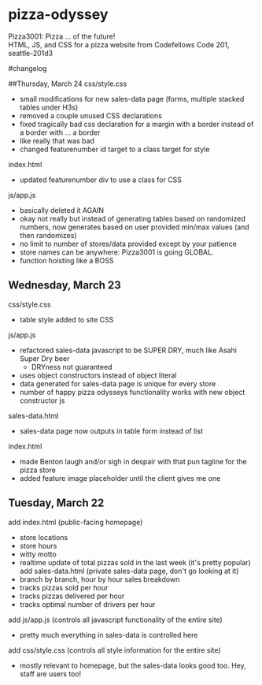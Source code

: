 # pizza-odyssey
Pizza3001: Pizza ... of the future!  
HTML, JS, and CSS for a pizza website from Codefellows Code 201, seattle-201d3  


#changelog

##Thursday, March 24
css/style.css  
  - small modifications for new sales-data page (forms, multiple stacked tables under H3s)
  - removed a couple unused CSS declarations
  - fixed tragically bad css declaration for a margin with a border instead of a border with ... a border
  - like really that was bad
  - changed featurenumber id target to a class target for style

index.html  
  - updated featurenumber div to use a class for CSS

 js/app.js  
   - basically deleted it AGAIN
   - okay not really but instead of generating tables based on randomized numbers, now generates based on user provided min/max values (and then randomizes)
   - no limit to number of stores/data provided except by your patience
   - store names can be anywhere: Pizza3001 is going GLOBAL.
   - function hoisting like a BOSS
   

## Wednesday, March 23
css/style.css  
  - table style added to site CSS  

js/app.js  
  - refactored sales-data javascript to be SUPER DRY, much like Asahi Super Dry beer  
    - DRYness not guaranteed
  - uses object constructors instead of object literal
  - data generated for sales-data page is unique for every store  
  - number of happy pizza odysseys functionality works with new object constructor js

sales-data.html  
  - sales-data page now outputs in table form instead of list  

index.html
  - made Benton laugh and/or sigh in despair with that pun tagline for the pizza store
  - added feature image placeholder until the client gives me one


## Tuesday, March 22
add index.html (public-facing homepage)  
  - store locations  
  - store hours  
  - witty motto  
  - realtime update of total pizzas sold in the last week (it's pretty popular)  
add sales-data.html (private sales-data page, don't go looking at it)
   - branch by branch, hour by hour sales breakdown
   - tracks pizzas sold per hour
   - tracks pizzas delivered per hour
   - tracks optimal number of drivers per hour

add js/app.js (controls all javascript functionality of the entire site)
  - pretty much everything in sales-data is controlled here  

add css/style.css (controls all style information for the entire site)  
  - mostly relevant to homepage, but the sales-data looks good too. Hey, staff are users too!  
